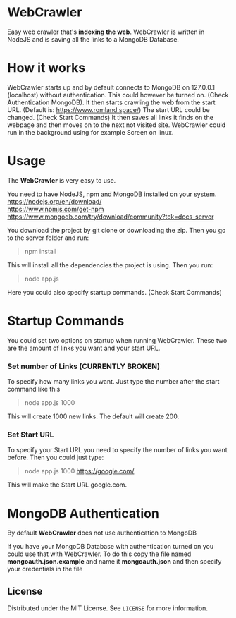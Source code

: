 # WebCrawler

Easy web crawler that's **indexing the web**. WebCrawler is written in NodeJS and is saving all the links to a MongoDB Database. 


# How it works

WebCrawler starts up and by default connects to MongoDB on 127.0.0.1 (localhost) without authentication. This could however be turned on. (Check Authentication MongoDB). It then starts crawling the web from the start URL. (Default is: https://www.romland.space/) The start URL could be changed. (Check Start Commands) It then saves all links it finds on the webpage and then moves on to the next not visited site.  WebCrawler could run in the background using for example Screen on linux.

# Usage

The **WebCrawler** is very easy to use. 

You need to have NodeJS, npm and MongoDB installed on your system.
<br> https://nodejs.org/en/download/ 
<br> https://www.npmjs.com/get-npm
<br> https://www.mongodb.com/try/download/community?tck=docs_server

You download the project by git clone or downloading the zip. 
Then you go to the server folder and run:

> npm install 

This will install all the dependencies the project is using.
Then you run:
> node app.js 

Here you could also specify startup commands. (Check Start Commands)



# Startup Commands

You could set two options on startup when running WebCrawler.
These two are the amount of links you want and your start URL.

### Set number of Links (CURRENTLY BROKEN)
To specify how many links you want. Just type the number after the start command like this
> node app.js 1000

This will create 1000 new links. The default will create 200.
### Set Start URL
To specify your Start URL you need to specify the number of links you want before. 
Then you could just type:
> node app.js 1000 https://google.com/

This will make the Start URL google.com.


# MongoDB Authentication

By default **WebCrawler** does not use authentication to MongoDB

If you have your MongoDB Database with authentication turned on you could use that with WebCrawler.
To do this copy the file named **mongoauth.json.example** and name it **mongoauth.json** and then specify your credentials in the file


<!-- LICENSE -->
## License

Distributed under the MIT License. See `LICENSE` for more information.

